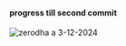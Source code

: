 #### progress till second commit

![zerodha a 3-12-2024](C:\Users\admin\desktop\100xdev\webdev\projects\zerodha\src\assets\readme\update1.png "a title")